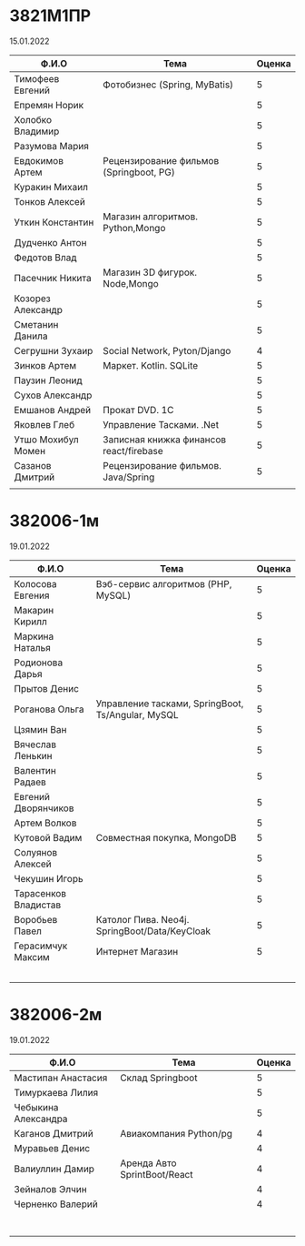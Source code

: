 # 3821М1ПР

15.01.2022

| Ф.И.О                       | Тема                                      | Оценка |
|-----------------------------|-------------------------------------------|--------|
| Тимофеев Евгений            | Фотобизнес (Spring, MyBatis)              | 5      |
| Епремян Норик               |                                           | 5      |
| Холобко Владимир            |                                           | 5      |
| Разумова Мария              |                                           | 5      |
| Евдокимов Артем             | Рецензирование фильмов (Springboot, PG)   | 5      |
| Куракин Михаил              |                                           | 5      |
| Тонков Алексей              |                                           | 5      |
| Уткин Константин            | Магазин алгоритмов. Python,Mongo          | 5      |
| Дудченко Антон              |                                           | 5      |
| Федотов Влад                |                                           | 5      |
| Пасечник Никита             | Магазин 3D фигурок. Node,Mongo            | 5      |
| Козорез Александр           |                                           | 5      |
| Сметанин Данила             |                                           | 5      |
| Сегрушни Зухаир             | Social Network, Pyton/Django              | 4      |
| Зинков Артем                | Маркет. Kotlin. SQLite                    | 5      |
| Паузин Леонид               |                                           | 5      |
| Сухов Александр             |                                           | 5      |
| Емшанов Андрей              | Прокат DVD. 1С                            | 5      |
| Яковлев Глеб                | Управление Тасками. .Net                  | 5      |
| Утшо Мохибул Момен          | Записная книжка финансов react/firebase   | 5      |
| Сазанов Дмитрий             | Рецензирование фильмов. Java/Spring       | 5      |
|                             |                                           |        |

# 382006-1м

19.01.2022

| Ф.И.О                       | Тема                                              | Оценка |
|-----------------------------|---------------------------------------------------|--------|
| Колосова Евгения            | Вэб-сервис алгоритмов (PHP, MySQL)                | 5      |
| Макарин Кирилл              |                                                   | 5      |
| Маркина Наталья             |                                                   | 5      |
| Родионова Дарья             |                                                   | 5      |
| Прытов Денис                |                                                   | 5      |
| Роганова Ольга              | Управление тасками, SpringBoot, Ts/Angular, MySQL | 5      |
| Цзямин Ван                  |                                                   | 5      |
| Вячеслав Ленькин            |                                                   | 5      |
| Валентин Радаев             |                                                   | 5      |
| Евгений Дворянчиков         |                                                   | 5      |
| Артем Волков                |                                                   | 5      |
| Кутовой Вадим               | Совместная покупка, MongoDB                       | 5      |
| Солуянов Алексей            |                                                   | 5      |
| Чекушин Игорь               |                                                   | 5      |
| Тарасенков Владистав        |                                                   | 5      |
| Воробьев Павел              | Католог Пива. Neo4j. SpringBoot/Data/KeyCloak     | 5      |
| Герасимчук Максим           | Интернет Магазин                                  | 5      |
|                             |                                                   |        |
|                             |                                                   |        |
|                             |                                                   |        |
|                             |                                                   |        |
|                             |                                                   |        |

# 382006-2м

19.01.2022

| Ф.И.О                       | Тема                                      | Оценка |
|-----------------------------|-------------------------------------------|--------|
| Мастипан Анастасия          | Склад Springboot                          | 5      |
| Тимуркаева Лилия            |                                           | 5      |
| Чебыкина Александра         |                                           | 5      |
| Каганов Дмитрий             | Авиакомпания Python/pg                    | 4      |
| Муравьев Денис              |                                           | 4      |
| Валиуллин Дамир             | Аренда Авто SprintBoot/React              | 4      |
| Зейналов Элчин              |                                           | 4      |
| Черненко Валерий            |                                           | 4      |
|                             |                                           |        |
|                             |                                           |        |
|                             |                                           |        |
|                             |                                           |        |
|                             |                                           |        |
|                             |                                           |        |
|                             |                                           |        |
